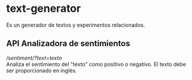 # text-generator
Es un generador de textos y experimentos relacionados.

## API Analizadora de sentimientos
*/sentiment/?text=texto*
<br>
Analiza el sentimiento del "texto" como positivo o negativo.
El texto debe ser proporcionado en inglés.


